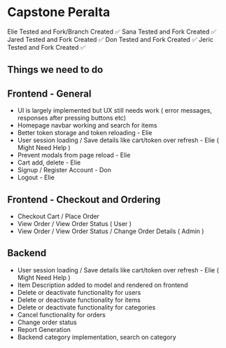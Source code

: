# Capstone Peralta 
Elie Tested and Fork/Branch Created ✅
Sana Tested and Fork Created ✅
Jared Tested and Fork Created ✅
Don Tested and Fork Created ✅
Jeric Tested and Fork Created ✅

## Things we need to do ##
## Frontend - General
- UI is largely implemented but UX still needs work ( error messages, responses after pressing buttons etc)
- Homepage navbar working and search for items
- Better token storage and token reloading - Elie
- User session loading / Save details like cart/token over refresh - Elie ( Might Need Help )
- Prevent modals from page reload - Elie
- Cart add, delete - Elie 
- Signup / Register Account - Don
- Logout - Elie

## Frontend - Checkout and Ordering
- Checkout Cart / Place Order
- View Order / View Order Status ( User )
- View Order / View Order Status / Change Order Details ( Admin )

## Backend
- User session loading / Save details like cart/token over refresh - Elie ( Might Need Help )
- Item Description added to model and rendered on frontend
- Delete or deactivate functionality for users
- Delete or deactivate functionality for items
- Delete or deactivate functionality for categories
- Cancel functionality for orders
- Change order status
- Report Generation
- Backend category implementation, search on category